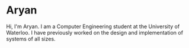 # Aryan

Hi, I'm Aryan. I am a Computer Engineering student at the University of Waterloo. I have previously worked on the design and implementation of systems of all sizes. 
